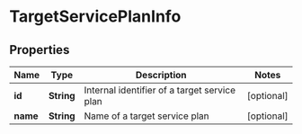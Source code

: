 
# TargetServicePlanInfo

## Properties
Name | Type | Description | Notes
------------ | ------------- | ------------- | -------------
**id** | **String** | Internal identifier of a target service plan |  [optional]
**name** | **String** | Name of a target service plan |  [optional]



